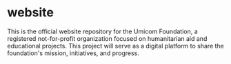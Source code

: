 # website
This is the official website repository for the Umicom Foundation, a registered not-for-profit organization focused on humanitarian aid and educational projects. This project will serve as a digital platform to share the foundation's mission, initiatives, and progress.
